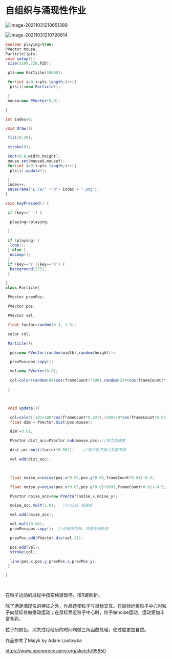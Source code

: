 # 自组织与涌现性作业



![image-20211031210651389](https://i.loli.net/2021/10/31/mZCp9B6KxlEQSqe.png)

![image-20211031210720614](https://i.loli.net/2021/10/31/Aed5GlMWuzanIKE.png)

```java
boolean playing=true;
PVector mouse;
Particle[]pts;
void setup(){  
 size(1280,720,P2D);

 pts=new Particle[10000];

 for(int i=0;i<pts.length;i++){
  pts[i]=new Particle();

 }
 mouse=new PVector(0,0);

}

int index=0;

void draw(){

 fill(0,20);

 stroke(0);

 rect(0,0,width,height);
 mouse.set(mouseX,mouseY);
 for(int i=0;i<pts.length;i++){
  pts[i].update();

 }
 index++;
 saveFrame("E:/a/" +"0"+ index + ".png");
}

void keyPressed() {

 if (key==' ') {

  playing=!playing;

 }

 if (playing) {
  loop();
 } else {
  noLoop();
 }
 if (key=='r'||key=='R') {
  background(255);
 }

}
class Particle{

 PVector prevPos;

 PVector pos;

 PVector vel;  

 float factor=random(0.3, 1.5);  

 color col;

 Particle(){   

  pos=new PVector(random(width),random(height));

  prevPos=pos.copy();   

  vel=new PVector(0,0);

  col=color(random(88+cos(frameCount)*100),random(234+cos(frameCount)*100),255,30);

 }

 

 void update(){   

  col=color((102+100*cos(frameCount*0.03)),(200+50*cos(frameCount*0.03)),255,50+50*cos(frameCount*0.015));
  float d2m = PVector.dist(pos,mouse);

  d2m*=0.01;

  PVector dist_acc=PVector.sub(mouse,pos);//弹力加速度

  dist_acc.mult(factor*0.001);    //每个粒子弹力系数不同

  vel.add(dist_acc);  

​    

  float noise_x=noise(pos.x*0.05,pos.y*0.05,frameCount*0.01)-0.5;

  float noise_y=noise(pos.x*0.05,pos.y*0.05+9999,frameCount*0.01)-0.5;

  PVector noise_acc=new PVector(noise_x,noise_y);   

  noise_acc.mult(1.8);   //noise 加速度

  vel.add(noise_acc);

  vel.mult(0.94);
  prevPos=pos.copy();  //记录旧坐标，方便连线轨迹

  prevPos.add(PVector.div(vel,3));

  pos.add(vel);
  stroke(col); 

  line(pos.x,pos.y,prevPos.x,prevPos.y);   
 }

}

 
```

在粒子运动的过程中按空格键暂停，按R键刷新。

除了满足涌现性的特征之外，作品还使粒子与鼠标交互。在鼠标远离粒子中心时粒子向鼠标处做缓动运动；在鼠标靠近粒子中心时，粒子做noise运动。运动更加丰富多彩。

粒子的颜色、消失过程经历的时间均做三角函数处理，使过度更加自然。

作品参考了Majyk by Adam Lastowka

 https://www.openprocessing.org/sketch/95650
